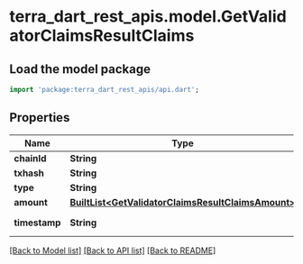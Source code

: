 # terra_dart_rest_apis.model.GetValidatorClaimsResultClaims

## Load the model package
```dart
import 'package:terra_dart_rest_apis/api.dart';
```

## Properties
Name | Type | Description | Notes
------------ | ------------- | ------------- | -------------
**chainId** | **String** |  | 
**txhash** | **String** | Tx hash | 
**type** | **String** | Claim type | 
**amount** | [**BuiltList&lt;GetValidatorClaimsResultClaimsAmount&gt;**](GetValidatorClaimsResultClaimsAmount.md) |  | 
**timestamp** | **String** | Tx timestamp | 

[[Back to Model list]](../README.md#documentation-for-models) [[Back to API list]](../README.md#documentation-for-api-endpoints) [[Back to README]](../README.md)


